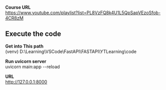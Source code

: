 **Course URL**  
https://www.youtube.com/playlist?list=PL8VzFQ8k4U1L5QpSapVEzoSfob-4CR8zM



## **Execute the code**

**Get into This path**  
(venv) D:\Learning\VSCode\FastAPI\FASTAPI\YTLearning\code

**Run uvicorn server**  
uvicorn main:app --reload

**URL**  
<http://127.0.0.1:8000>
